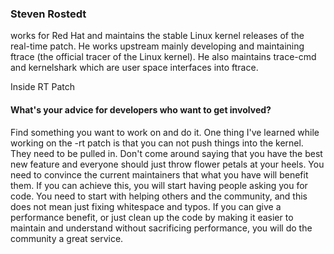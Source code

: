 ### Steven Rostedt
works for Red Hat and maintains the stable Linux kernel releases of the
real-time patch.
He works upstream mainly developing and maintaining ftrace (the official
tracer of the Linux kernel). He also maintains trace-cmd and kernelshark which
are user space interfaces into ftrace.

Inside RT Patch

#### What's your advice for developers who want to get involved?

Find something you want to work on and do it. One thing I've learned while working on the -rt patch is that you can not push things into the kernel. They need to be pulled in. Don't come around saying that you have the best new feature and everyone should just throw flower petals at your heels. You need to convince the current maintainers that what you have will benefit them. If you can achieve this, you will start having people asking you for code. You need to start with helping others and the community, and this does not mean just fixing whitespace and typos. If you can give a performance benefit, or just clean up the code by making it easier to maintain and understand without sacrificing performance, you will do the community a great service.
